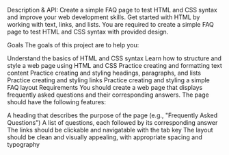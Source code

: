 Description & API:
Create a simple FAQ page to test HTML and CSS syntax and improve your web development skills. Get started with HTML by working with text, links, and lists.
You are required to create a simple FAQ page to test HTML and CSS syntax with provided design.

Goals
The goals of this project are to help you:

Understand the basics of HTML and CSS syntax
Learn how to structure and style a web page using HTML and CSS
Practice creating and formatting text content
Practice creating and styling headings, paragraphs, and lists
Practice creating and styling links
Practice creating and styling a simple FAQ layout
Requirements
You should create a web page that displays frequently asked questions and their corresponding answers. The page should have the following features:

A heading that describes the purpose of the page (e.g., "Frequently Asked Questions")
A list of questions, each followed by its corresponding answer
The links should be clickable and navigatable with the tab key
The layout should be clean and visually appealing, with appropriate spacing and typography
